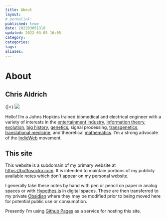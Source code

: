 ```yaml
---
title: About
layout: 
# permalink:
published: true
date: 202203051318
updated: 2022-03-05 16:05
category: 
categories: 
tags: 
aliases: 
---
```


# About 

## Chris Aldrich

{|<} ![](https://boffosocko.com/logo.jpg)

Hello! I’m a Johns Hopkins trained biomedical and electrical engineer with a variety of interests in the [entertainment industry](http://boffosocko.com/category/entertainment-industry/), [information theory](http://boffosocko.com/category/information-theory/), [evolution](http://boffosocko.com/category/evolution/), [big history](http://boffosocko.com/category/big-history/), [genetics](http://boffosocko.com/tag/genetics/), signal processing, [transgenetics](http://www.apsugen.com/), [translational medicine](http://www.apsugen.com/), and theoretical [mathematics](http://boffosocko.com/category/mathematics/). I’m a strong advocate of the [IndieWeb](https://indieweb.org/) movement.

## This site
This website is a subdomain of my primary website at https://boffosocko.com. It is intended to maintain portions of my publicly available notes which don't appear on my personal website. 

I generally take these notes by hand with pen or pencil on paper in analog spaces or with [Hypothes.is](https://web.hypothes.is/) in digital spaces. These are then transferred to my private [Obsidian](https://obsidian.md) where they may be modified prior to being moved here for potential public use or consumption. 

Presently I'm using [Github Pages](https://pages.github.com/) as a service for hosting this site.